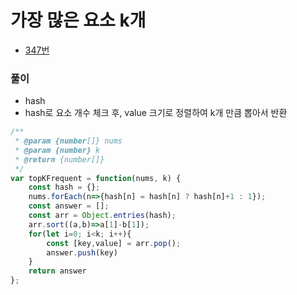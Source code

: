 # 가장 많은 요소 k개
 - [347번](https://leetcode.com/problems/top-k-frequent-elements/)


### 풀이
  - hash
  - hash로 요소 개수 체크 후, value 크기로 정렬하여 k개 만큼 뽑아서 반환

  ```javascript
  /**
   * @param {number[]} nums
   * @param {number} k
   * @return {number[]}
   */
  var topKFrequent = function(nums, k) {
      const hash = {};
      nums.forEach(n=>{hash[n] = hash[n] ? hash[n]+1 : 1});
      const answer = [];
      const arr = Object.entries(hash);
      arr.sort((a,b)=>a[1]-b[1]);
      for(let i=0; i<k; i++){
          const [key,value] = arr.pop();
          answer.push(key)
      }
      return answer
  };
  ```